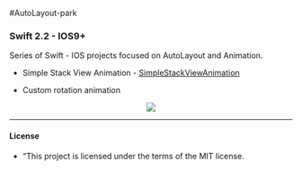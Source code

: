 #AutoLayout-park
### Swift 2.2 - IOS9+

Series of Swift - IOS projects focused on AutoLayout and Animation. 

* Simple Stack View Animation - [SimpleStackViewAnimation](https://github.com/manuelCarlos/AutoLayout-park/tree/master/SimpleStackViewAnimation)
 - Custom rotation animation

 
<p align="center">
   <img src="http://manuelcarlos.github.io/images/stackViewRotation.gif" >
</p>


----
#### License
 - “This project is licensed under the terms of the MIT license.
